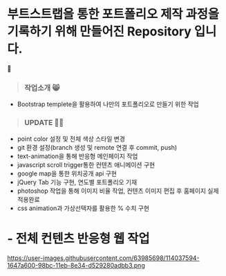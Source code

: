 # 부트스트랩을 통한 포트폴리오 제작 과정을 기록하기 위해 만들어진 Repository 입니다. 
:adult: 
> ### 작업소개 :smile_cat: 
- Bootstrap templete을 활용하여 나만의 포트폴리오로 만들기 위한 작업

> ### UPDATE :astronaut:
- point color 설정 및 전체 색상 스타일 변경
- git 환경 설정(branch 생성 및 remote 연결 후 commit, push)
- text-animation을 통해 반응형 메인페이지 작업
- javascript scroll trigger통한 컨텐츠 애니메이션 구현
- google map을 통한 위치공개 api 구현
- jQuery Tab 기능 구현, 연도별 포트폴리오 기재
- photoshop 작업을 통해 이미지 비율 작업, 컨텐츠 이미지 편집 후 홈페이지 실제 적용완료
- css animation과 가상선택자를 활용한 % 수치 구현
# - 전체 컨텐츠 반응형 웹 작업
https://user-images.githubusercontent.com/63985698/114037594-1647a600-98bc-11eb-8e34-d529280adbb3.png
